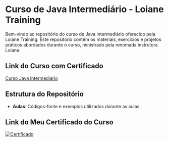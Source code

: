 # Curso de Java Intermediário - Loiane Training

Bem-vindo ao repositório do curso de Java intermediário oferecido pela Loiane Training. Este repositório contém os materiais, exercícios e projetos práticos abordados durante o curso, ministrado pela renomada instrutora Loiane.

## Link do Curso com Certificado

[Curso Java Intermediario](https://loiane.training/certificado/M8S60Plb0iUhLTYTQ21f)
   
## Estrutura do Repositório

- **Aulas**: Códigos-fonte e exemplos utilizados durante as aulas.

## Link do Meu Certificado do Curso

[![Certificado](https://img.shields.io/badge/Certificado-Verde)](https://loiane.training/certificado/M8S60Plb0iUhLTYTQ21f)
